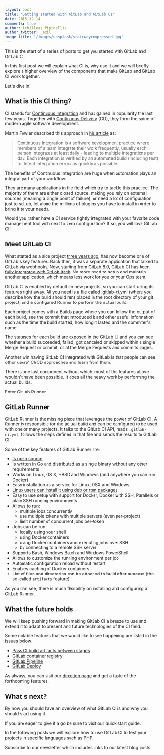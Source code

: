 ```yaml
---
layout: post
title: "Getting started with GitLab and GitLab CI"
date: 2015-12-14
comments: true
author: Achilleas Pipinellis
author_twitter: _axil
image_title: '/images/unsplash/stairwaycompressed.jpg'
---
```


This is the start of a series of posts to get you started with GitLab and
GitLab CI.

In this first post we will explain what CI is, why use it and we will briefly
explore a higher overview of the components that make GitLab and GitLab CI work
together.

Let's dive in!

<!-- more -->

## What is this CI thing?

CI stands for [Continuous Integration][ci-wiki] and has gained in popularity
the last few years. Together with [Continuous Delivery][cd-wiki] (CD), they
form the spine of modern agile software development.

Martin Fowler described this approach in [his article][ci-fowler] as:

> Continuous Integration is a software development practice where members of a
> team integrate their work frequently, usually each person integrates at least
> daily - leading to multiple integrations per day. Each integration is
> verified by an automated build (including test) to detect integration errors
> as quickly as possible.

The benefits of Continuous Integration are huge when automation plays an
integral part of your workflow.

They are many applications in the field which try to tackle this practice. The
majority of them are either closed source, making you rely on external sources
(meaning a single point of failure), or need a lot of configuration just to set
up, let alone the millions of plugins you have to install in order to bring it
to your needs.

Would you rather have a CI service tightly integrated with your favorite code
management tool with next to zero configuration? If so, you will love GitLab
CI!

## Meet GitLab CI

What started as a side project [three years ago][ci-first-post], has now
become one of GitLab's key features. Back then, it was a separate application
that talked to GitLab via webhooks. Now, starting from GitLab 8.0,
GitLab CI has been [fully integrated with GitLab itself][8-post]. No more need
to setup and maintain another application, which means less work for you or
your Ops team.

GitLab CI is enabled by default on new projects, so you can start using its
features right away. All you need is a file called
[.gitlab-ci.yml](/2015/06/08/implementing-gitlab-ci-dot-yml/) (where you
describe how the build should run) placed in the root directory of your git
project, and a configured Runner to perform the actual build.

Each project comes with a Builds page where you can follow the output of each
build, see the commit that introduced it and other useful information such as
the time the build started, how long it lasted and the commiter's name.

The statuses for each build are exposed in the GitLab UI and you can see
whether a build succeeded, failed, got canceled or skipped within a single
Merge Request or commit, or at the Merge Requests and commits pages.

Another win having GitLab CI integrated with GitLab is that people can see
other users' CI/CD approaches and learn from them.

There is one last component without which, most of the features above wouldn't
have been possible. It does all the heavy work by performing the actual builds.

Enter GitLab Runner.

## GitLab Runner

GitLab Runner is the missing piece that leverages the power of GitLab CI. A
Runner is responsible for the actual build and can be configured to be used
with one or many projects. It talks to the GitLab CI API, reads `.gitlab-ci.yml`,
follows the steps defined in that file and sends the results to GitLab CI.

Some of the key features of GitLab Runner are:

* [Is open source][runner-repo]
* Is written in Go and distributed as a single binary without any other
	requirements
* Works on Linux, OS X, *BSD and Windows (and anywhere you can run Docker)
* Easy installation as a service for Linux, OSX and Windows
* [Linux users can install it using deb or rpm packages][runner-linux-repo]
* Easy to use setup with support for Docker, Docker with SSH, Parallels or
  plain SSH running environments
* Allows to run:
  - multiple jobs concurrently
  - use multiple tokens with multiple servers (even per-project)
  - limit number of concurrent jobs per-token
* Jobs can be run:
  - locally using your shell
  - using Docker containers
  - using Docker containers and executing jobs over SSH
  - by connecting to a remote SSH server
* Supports Bash, Windows Batch and Windows PowerShell
* Allows to customize the running environment per job
* Automatic configuration reload without restart
* Enables caching of Docker containers
* List of files and directories can be attached to build after success
  (the so-called `artifacts` feature)

As you can see, there is much flexibility on installing and configuring
a GitLab Runner.

## What the future holds

We will keep pushing forward in making GitLab CI a breeze to use and extend it
to adapt to present and future technologies of the CI field.

Some notable features that we would like to see happening are listed in the
issues below:

- [Pass CI build artifacts between stages][issue-3423]
- [GitLab container registry][issue-3299]
- [GitLab Pipeline][issue-3743]
- [GitLab Deploy][issue-3286]

As always, you can visit our [direction page](/direction) and get a taste of
the forthcoming features.

## What's next? 

By now you should have an overview of what GitLab CI is and why you should
start using it.

If you are eager to give it a go be sure to visit our [quick start guide][].

In the following posts we will explore how to use GitLab CI to test your
projects in specific languages such as PHP.

Subscribe to our newsletter which includes links to our latest blog posts.

[ci-wiki]: https://en.wikipedia.org/wiki/Continuous_integration
[cd-wiki]: https://en.wikipedia.org/wiki/Continuous_delivery
[ci-fowler]: http://www.martinfowler.com/articles/continuousIntegration.html
[ci-first-post]: https://about.gitlab.com/2012/11/13/continuous-integration-server-from-gitlab/
[8-post]: https://about.gitlab.com/2015/09/22/gitlab-8-0-released/
[ci-page]: https://about.gitlab.com/gitlab-ci
[issue-3423]: https://gitlab.com/gitlab-org/gitlab-ce/issues/3423
[issue-3299]: https://gitlab.com/gitlab-org/gitlab-ce/issues/3299
[issue-3743]: https://gitlab.com/gitlab-org/gitlab-ce/issues/3743
[issue-3286]: https://gitlab.com/gitlab-org/gitlab-ce/issues/3286
[quick start guide]: http://doc.gitlab.com/ce/ci/quick_start/
[runner-repo]: https://gitlab.com/gitlab-org/gitlab-ci-multi-runner
[runner-linux-repo]: https://gitlab.com/gitlab-org/gitlab-ci-multi-runner/blob/master/docs/install/linux-repository.md
